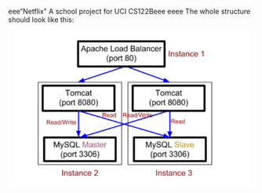eee“Netflix"
A school project for UCI CS122Beee
eeee
The whole structure should look like this:

![image](https://github.com/cxk123/-Netflix-CS122B/blob/master/images/struture.PNG)
